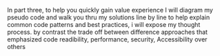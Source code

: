 In part three, to help you quickly gain value experience I will diagram my pseudo code and walk you thru my solutions
line by line
to help explain common code patterns and best practices, i will expose my thought process.
by contrast the trade off between difference approaches that emphasized code readibility, performance, security, Accessibility over others
